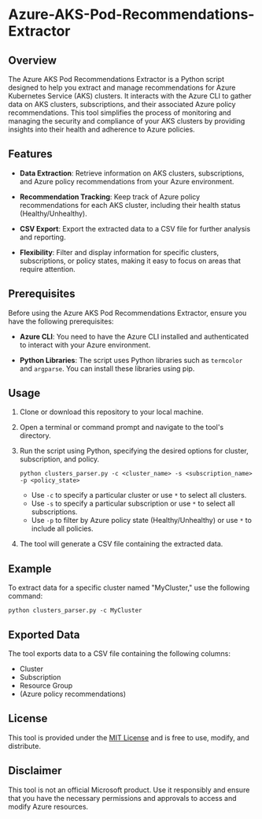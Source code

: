 # Azure-AKS-Pod-Recommendations-Extractor

## Overview

The Azure AKS Pod Recommendations Extractor is a Python script designed to help you extract and manage recommendations for Azure Kubernetes Service (AKS) clusters. It interacts with the Azure CLI to gather data on AKS clusters, subscriptions, and their associated Azure policy recommendations. This tool simplifies the process of monitoring and managing the security and compliance of your AKS clusters by providing insights into their health and adherence to Azure policies.

## Features

- **Data Extraction**: Retrieve information on AKS clusters, subscriptions, and Azure policy recommendations from your Azure environment.

- **Recommendation Tracking**: Keep track of Azure policy recommendations for each AKS cluster, including their health status (Healthy/Unhealthy).

- **CSV Export**: Export the extracted data to a CSV file for further analysis and reporting.

- **Flexibility**: Filter and display information for specific clusters, subscriptions, or policy states, making it easy to focus on areas that require attention.

## Prerequisites

Before using the Azure AKS Pod Recommendations Extractor, ensure you have the following prerequisites:

- **Azure CLI**: You need to have the Azure CLI installed and authenticated to interact with your Azure environment.

- **Python Libraries**: The script uses Python libraries such as `termcolor` and `argparse`. You can install these libraries using pip.

## Usage

1. Clone or download this repository to your local machine.

2. Open a terminal or command prompt and navigate to the tool's directory.

3. Run the script using Python, specifying the desired options for cluster, subscription, and policy.

   ```
   python clusters_parser.py -c <cluster_name> -s <subscription_name> -p <policy_state>
   ```

   - Use `-c` to specify a particular cluster or use `*` to select all clusters.
   - Use `-s` to specify a particular subscription or use `*` to select all subscriptions.
   - Use `-p` to filter by Azure policy state (Healthy/Unhealthy) or use `*` to include all policies.

4. The tool will generate a CSV file containing the extracted data.

## Example

To extract data for a specific cluster named "MyCluster," use the following command:

```
python clusters_parser.py -c MyCluster
```

## Exported Data

The tool exports data to a CSV file containing the following columns:

- Cluster
- Subscription
- Resource Group
- (Azure policy recommendations)

## License

This tool is provided under the [MIT License](LICENSE) and is free to use, modify, and distribute.

## Disclaimer

This tool is not an official Microsoft product. Use it responsibly and ensure that you have the necessary permissions and approvals to access and modify Azure resources.

